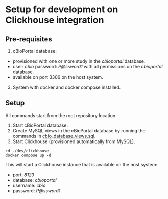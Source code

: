 # Setup for development on Clickhouse integration

## Pre-requisites

1. cBioPortal database:

- provisioned with one or more study in the _cbioportal_ database.
- user: _cbio_ password: _P@ssword1_ with all permissions on the _cbioportal_ database.
- available on port 3306 on the host system.

3. System with docker and docker compose installed.

## Setup

All commands start from the root repository location.

1. Start cBioPortal database.
2. Create MySQL views in the cBioPortal database by running the commands
   in [cbio_database_views.sql](mysql_provisioning/cbio_database_views.sql).
3. Start Clickhouse (provisioned automatically from MySQL).

```
cd ./dev/clickhouse
docker compose up -d
```

This will start a Clickhouse instance that is available on the host system:
- port: _8123_
- database: _cbioportal_
- username: _cbio_
- password: _P@ssword1_

